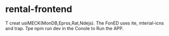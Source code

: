# rental-frontend
T
creat usiMECK(MonDB,Eprss,Rat,Ndejs).
The FonED uses ite, mterial-icns and trap.
Tpe npm run dev in the Conole to Run the APP.

